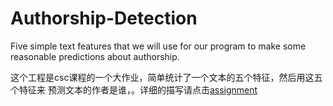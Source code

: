 # Authorship-Detection


Five simple text  features that we will use for our program  to make some reasonable predictions about authorship.


这个工程是csc课程的一个大作业，简单统计了一个文本的五个特征，然后用这五个特征来
预测文本的作者是谁，。详细的描写请点击[assignment](assignment.html)
